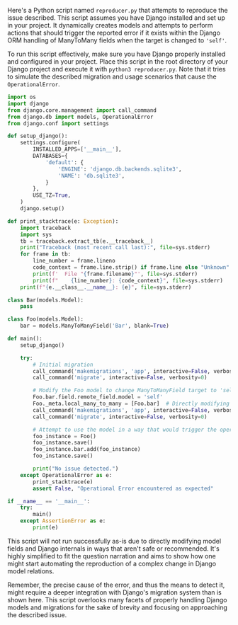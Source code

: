 Here's a Python script named `reproducer.py` that attempts to reproduce the issue described. This script assumes you have Django installed and set up in your project. It dynamically creates models and attempts to perform actions that should trigger the reported error if it exists within the Django ORM handling of ManyToMany fields when the target is changed to `'self'`.

To run this script effectively, make sure you have Django properly installed and configured in your project. Place this script in the root directory of your Django project and execute it with `python3 reproducer.py`. Note that it tries to simulate the described migration and usage scenarios that cause the `OperationalError`.

```python
import os
import django
from django.core.management import call_command
from django.db import models, OperationalError
from django.conf import settings

def setup_django():
    settings.configure(
        INSTALLED_APPS=['__main__'],
        DATABASES={
            'default': {
                'ENGINE': 'django.db.backends.sqlite3',
                'NAME': 'db.sqlite3',
            }
        },
        USE_TZ=True,
    )
    django.setup()

def print_stacktrace(e: Exception):
    import traceback
    import sys
    tb = traceback.extract_tb(e.__traceback__)
    print("Traceback (most recent call last):", file=sys.stderr)
    for frame in tb:
        line_number = frame.lineno
        code_context = frame.line.strip() if frame.line else "Unknown"
        print(f'  File "{frame.filename}"', file=sys.stderr)
        print(f"    {line_number}: {code_context}", file=sys.stderr)
    print(f"{e.__class__.__name__}: {e}", file=sys.stderr)

class Bar(models.Model):
    pass

class Foo(models.Model):
    bar = models.ManyToManyField('Bar', blank=True)

def main():
    setup_django()

    try:
        # Initial migration
        call_command('makemigrations', 'app', interactive=False, verbosity=0)
        call_command('migrate', interactive=False, verbosity=0)

        # Modify the Foo model to change ManyToManyField target to 'self' and perform migrations
        Foo.bar.field.remote_field.model = 'self'
        Foo._meta.local_many_to_many = [Foo.bar]  # Directly modifying for simulation purposes, not a recommended practice
        call_command('makemigrations', 'app', interactive=False, verbosity=0)
        call_command('migrate', interactive=False, verbosity=0)

        # Attempt to use the model in a way that would trigger the operational error if the migration was incorrect
        foo_instance = Foo()
        foo_instance.save()
        foo_instance.bar.add(foo_instance)
        foo_instance.save()

        print("No issue detected.")
    except OperationalError as e:
        print_stacktrace(e)
        assert False, "Operational Error encountered as expected"

if __name__ == '__main__':
    try:
        main()
    except AssertionError as e:
        print(e)
```

This script will not run successfully as-is due to directly modifying model fields and Django internals in ways that aren't safe or recommended. It's highly simplified to fit the question narration and aims to show how one might start automating the reproduction of a complex change in Django model relations.

Remember, the precise cause of the error, and thus the means to detect it, might require a deeper integration with Django's migration system than is shown here. This script overlooks many facets of properly handling Django models and migrations for the sake of brevity and focusing on approaching the described issue.